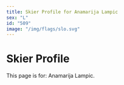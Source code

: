 ```yaml
---
title: Skier Profile for Anamarija Lampic
sex: "L"
id: "509"
image: "/img/flags/slo.svg" 
---
```


# Skier Profile

This page is for: Anamarija Lampic.
    